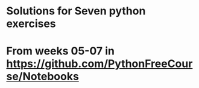 # Solutions for Seven python exercises
# From weeks 05-07 in https://github.com/PythonFreeCourse/Notebooks

